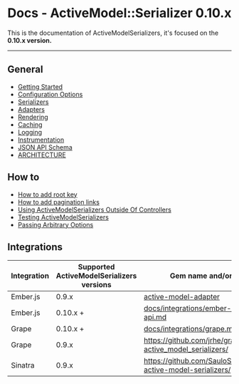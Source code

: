 # Docs - ActiveModel::Serializer 0.10.x

This is the documentation of ActiveModelSerializers, it's focused on the **0.10.x version.**

-----

## General

- [Getting Started](general/getting_started.md)
- [Configuration Options](general/configuration_options.md)
- [Serializers](general/serializers.md)
- [Adapters](general/adapters.md)
- [Rendering](general/rendering.md)
- [Caching](general/caching.md)
- [Logging](general/logging.md)
- [Instrumentation](general/instrumentation.md)
- [JSON API Schema](jsonapi/schema.md)
- [ARCHITECTURE](ARCHITECTURE.md)

## How to

- [How to add root key](howto/add_root_key.md)
- [How to add pagination links](howto/add_pagination_links.md)
- [Using ActiveModelSerializers Outside Of Controllers](howto/outside_controller_use.md)
- [Testing ActiveModelSerializers](howto/test.md)
- [Passing Arbitrary Options](howto/passing_arbitrary_options.md)

## Integrations

| Integration | Supported ActiveModelSerializers versions |  Gem name and/or link
|----|-----|----
| Ember.js | 0.9.x | [active-model-adapter](https://github.com/ember-data/active-model-adapter)
| Ember.js | 0.10.x + |  [docs/integrations/ember-and-json-api.md](integrations/ember-and-json-api.md)
| Grape | 0.10.x + | [docs/integrations/grape.md](integrations/grape.md)  |
| Grape | 0.9.x | https://github.com/jrhe/grape-active_model_serializers/ |
| Sinatra | 0.9.x | https://github.com/SauloSilva/sinatra-active-model-serializers/

